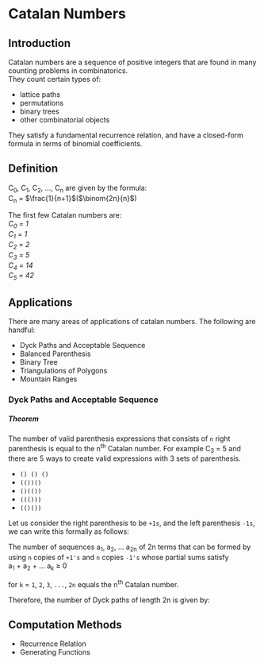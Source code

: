 # Catalan Numbers
## Introduction
Catalan numbers are a sequence of positive integers that are found in many counting problems in combinatorics.   
They count certain  types of:   
- lattice paths
- permutations
- binary trees
- other combinatorial objects

They satisfy a fundamental recurrence relation, and have a closed-form formula in terms of binomial coefficients.

## Definition
C<sub>0</sub>, C<sub>1</sub>, C<sub>2</sub>, ..., C<sub>n</sub> are given by the formula:   
C<sub>n</sub> = $\frac{1}{n+1}$($\binom{2n}{n}$)   

The first few Catalan numbers are:   
*C<sub>0</sub> = 1*   
*C<sub>1</sub> = 1*  
*C<sub>2</sub> = 2*  
*C<sub>3</sub> = 5*  
*C<sub>4</sub> = 14*  
*C<sub>5</sub> = 42*  

## Applications
There are many areas of applications of catalan numbers. The following are handful:
- Dyck Paths and Acceptable Sequence
- Balanced Parenthesis
- Binary Tree
- Triangulations of Polygons 
- Mountain Ranges

### Dyck Paths and Acceptable Sequence
##### Theorem
The number of valid parenthesis expressions that consists of `n` right parenthesis is equal to the n<sup>th</sup> Catalan number.
For example C<sub>3</sub> = 5 and there are 5 ways to create valid expressions with 3 sets of parenthesis.
- `() () ()`
- `(())()`
- `()(())`
- `((()))`
- `(()())`

Let us consider the right parenthesis to be `+1s`, and the left parenthesis `-1s`, we can write this formally as follows:

The number of sequences a<sub>1</sub>, a<sub>2</sub>, ... a<sub>2n</sub> of 2n terms that can be formed by using `n` copies of `+1's` and `n` copies `-1's` whose partial sums satisfy  
a<sub>1</sub> + a<sub>2</sub> + ... a<sub>k</sub> ≥ 0  

for `k` = `1`, `2`, `3`, `...`, `2n` equals the n<sup>th</sup> Catalan number. 



Therefore, the number of Dyck paths of length 2n is given by:

## Computation Methods
- Recurrence Relation
- Generating Functions